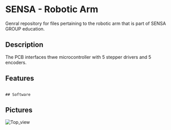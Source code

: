 # SENSA - Robotic Arm 

Genral repository for files pertaining to the robotic arm that is part of SENSA GROUP education.  

## Description
The PCB interfaces thwe microcontroller with 5 stepper drivers and 5 encoders. 

## Features
~~~

## Software
~~~~~~

## Pictures
![Top_view](https://github.com/SensaGroup/RoboticArm/blob/main/Outputs/Pictures/profile1.jpg)

